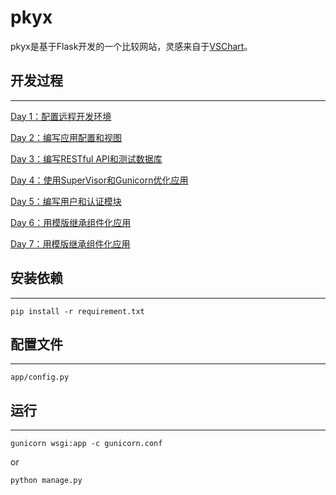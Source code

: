 # pkyx

pkyx是基于Flask开发的一个比较网站，灵感来自于[VSChart](http://vschart.com)。

## 开发过程
---

[Day 1：配置远程开发环境](http://livevilwt.me/blog/article/57/)

[Day 2：编写应用配置和视图](http://livevilwt.me/blog/article/58/)

[Day 3：编写RESTful API和测试数据库](http://livevilwt.me/blog/article/59/)

[Day 4：使用SuperVisor和Gunicorn优化应用](http://livevilwt.me/blog/article/60/)

[Day 5：编写用户和认证模块](http://livevilwt.me/blog/article/61/)

[Day 6：用模版继承组件化应用](http://livevilwt.me/blog/article/62/)

[Day 7：用模版继承组件化应用](http://livevilwt.me/blog/article/63/)


## 安装依赖
---

`
pip install -r requirement.txt
`


## 配置文件
---

```
app/config.py
```

## 运行
---

`
gunicorn wsgi:app -c gunicorn.conf
`

or

`
python manage.py
`